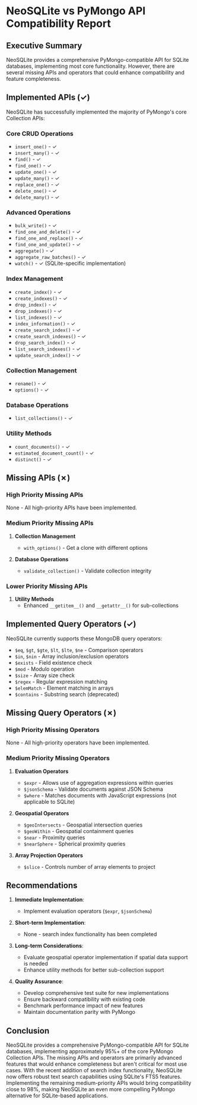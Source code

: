 # NeoSQLite vs PyMongo API Compatibility Report

## Executive Summary

NeoSQLite provides a comprehensive PyMongo-compatible API for SQLite databases, implementing most core functionality. However, there are several missing APIs and operators that could enhance compatibility and feature completeness.

## Implemented APIs (✓)

NeoSQLite has successfully implemented the majority of PyMongo's core Collection APIs:

### Core CRUD Operations
- `insert_one()` - ✓
- `insert_many()` - ✓
- `find()` - ✓
- `find_one()` - ✓
- `update_one()` - ✓
- `update_many()` - ✓
- `replace_one()` - ✓
- `delete_one()` - ✓
- `delete_many()` - ✓

### Advanced Operations
- `bulk_write()` - ✓
- `find_one_and_delete()` - ✓
- `find_one_and_replace()` - ✓
- `find_one_and_update()` - ✓
- `aggregate()` - ✓
- `aggregate_raw_batches()` - ✓
- `watch()` - ✓ (SQLite-specific implementation)

### Index Management
- `create_index()` - ✓
- `create_indexes()` - ✓
- `drop_index()` - ✓
- `drop_indexes()` - ✓
- `list_indexes()` - ✓
- `index_information()` - ✓
- `create_search_index()` - ✓
- `create_search_indexes()` - ✓
- `drop_search_index()` - ✓
- `list_search_indexes()` - ✓
- `update_search_index()` - ✓

### Collection Management
- `rename()` - ✓
- `options()` - ✓

### Database Operations
- `list_collections()` - ✓

### Utility Methods
- `count_documents()` - ✓
- `estimated_document_count()` - ✓
- `distinct()` - ✓

## Missing APIs (✗)

### High Priority Missing APIs

None - All high-priority APIs have been implemented.

### Medium Priority Missing APIs

1. **Collection Management**
   - `with_options()` - Get a clone with different options

2. **Database Operations**
   - `validate_collection()` - Validate collection integrity

### Lower Priority Missing APIs

1. **Utility Methods**
   - Enhanced `__getitem__()` and `__getattr__()` for sub-collections

## Implemented Query Operators (✓)

NeoSQLite currently supports these MongoDB query operators:

- `$eq`, `$gt`, `$gte`, `$lt`, `$lte`, `$ne` - Comparison operators
- `$in`, `$nin` - Array inclusion/exclusion operators
- `$exists` - Field existence check
- `$mod` - Modulo operation
- `$size` - Array size check
- `$regex` - Regular expression matching
- `$elemMatch` - Element matching in arrays
- `$contains` - Substring search (deprecated)

## Missing Query Operators (✗)

### High Priority Missing Operators

None - All high-priority operators have been implemented.

### Medium Priority Missing Operators

1. **Evaluation Operators**
   - `$expr` - Allows use of aggregation expressions within queries
   - `$jsonSchema` - Validate documents against JSON Schema
   - `$where` - Matches documents with JavaScript expressions (not applicable to SQLite)

2. **Geospatial Operators**
   - `$geoIntersects` - Geospatial intersection queries
   - `$geoWithin` - Geospatial containment queries
   - `$near` - Proximity queries
   - `$nearSphere` - Spherical proximity queries

3. **Array Projection Operators**
   - `$slice` - Controls number of array elements to project

## Recommendations

1. **Immediate Implementation**:
   - Implement evaluation operators (`$expr`, `$jsonSchema`)

2. **Short-term Implementation**:
   - None - search index functionality has been completed

3. **Long-term Considerations**:
   - Evaluate geospatial operator implementation if spatial data support is needed
   - Enhance utility methods for better sub-collection support

4. **Quality Assurance**:
   - Develop comprehensive test suite for new implementations
   - Ensure backward compatibility with existing code
   - Benchmark performance impact of new features
   - Maintain documentation parity with PyMongo

## Conclusion

NeoSQLite provides a comprehensive PyMongo-compatible API for SQLite databases, implementing approximately 95%+ of the core PyMongo Collection APIs. The missing APIs and operators are primarily advanced features that would enhance completeness but aren't critical for most use cases. With the recent addition of search index functionality, NeoSQLite now offers robust text search capabilities using SQLite's FTS5 features. Implementing the remaining medium-priority APIs would bring compatibility close to 98%, making NeoSQLite an even more compelling PyMongo alternative for SQLite-based applications.